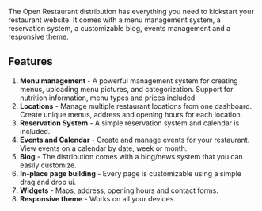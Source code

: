 The Open Restaurant distribution has everything you need to kickstart your restaurant website. It comes with a menu management system, a reservation system, a customizable blog, events management and a responsive theme.

## Features

1. **Menu management** - A powerful management system for creating menus, uploading menu pictures, and categorization. Support for nutrition information, menu types and prices included.
2. **Locations** - Manage multiple restaurant locations from one dashboard. Create unique menus, address and opening hours for each location.
3. **Reservation System** - A simple reservation system and calendar is included.
4. **Events and Calendar** - Create and manage events for your restaurant. View events on a calendar by date, week or month.
5. **Blog** - The distribution comes with a blog/news system that you can easily customize.
6. **In-place page building** - Every page is customizable using a simple drag and drop ui.
7. **Widgets** - Maps, address, opening hours and contact forms.
8. **Responsive theme** - Works on all your devices.
